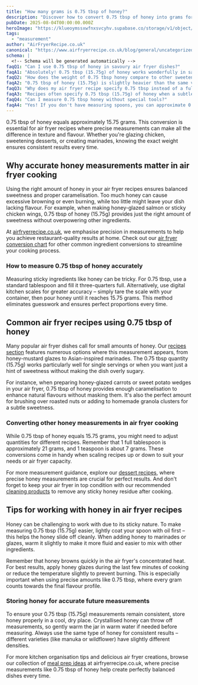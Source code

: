 ```yaml
---
title: "How many grams is 0.75 tbsp of honey?"
description: "Discover how to convert 0.75 tbsp of honey into grams for precise air fryer recipes. Get accurate measurements and cooking tips here!"
pubDate: 2025-08-04T00:00:00.000Z
heroImage: "https://klueoymssxwfnxsvcyhv.supabase.co/storage/v1/object/public/Shmucket/how-many-grams-is-0-75-tbsp-of-honey.webp"
tags:
  - "measurement"
author: "AirFryerRecipe.co.uk"
canonical: "https://www.airfryerrecipe.co.uk/blog/general/uncategorized/how-many-grams-is-0-75-tbsp-of-honey"
schema: |
  <!-- Schema will be generated automatically -->
faqQ1: "Can I use 0.75 tbsp of honey in savoury air fryer dishes?"
faqA1: "Absolutely! 0.75 tbsp (15.75g) of honey works wonderfully in savoury air fryer recipes. It's the perfect amount to balance acidic or spicy flavours in marinades for meats like chicken or pork. Try mixing it with mustard, soy sauce, or vinegar for a delicious glaze that caramelises beautifully in the air fryer."
faqQ2: "How does the weight of 0.75 tbsp honey compare to other sweeteners?"
faqA2: "0.75 tbsp of honey (15.75g) is slightly heavier than the same volume of granulated sugar (about 9g) due to honey's density. When substituting, you'll need less honey by weight to achieve similar sweetness. Remember that honey adds moisture too, so you may need to adjust other liquid ingredients in your air fryer recipe."
faqQ3: "Why does my air fryer recipe specify 0.75 tbsp instead of a full tablespoon?"
faqA3: "Recipes often specify 0.75 tbsp (15.75g) of honey when a subtle sweetness is desired without overpowering other flavours. In the air fryer's intense heat, this precise amount ensures proper caramelisation without burning. It's particularly common in recipes where balance is key, like glazes or marinades for delicate proteins or vegetables."
faqQ4: "Can I measure 0.75 tbsp honey without special tools?"
faqA4: "Yes! If you don't have measuring spoons, you can approximate 0.75 tbsp (15.75g) by filling a standard tablespoon about three-quarters full. Alternatively, use a teaspoon measure – 0.75 tbsp equals 2¼ teaspoons. For ultimate precision though, digital kitchen scales are ideal for measuring sticky ingredients like honey."
---
```

<p>0.75 tbsp of honey equals approximately 15.75 grams. This conversion is essential for air fryer recipes where precise measurements can make all the difference in texture and flavour. Whether you're glazing chicken, sweetening desserts, or creating marinades, knowing the exact weight ensures consistent results every time.</p>  

<h2>Why accurate honey measurements matter in air fryer cooking</h2>  
<p>Using the right amount of honey in your air fryer recipes ensures balanced sweetness and proper caramelisation. Too much honey can cause excessive browning or even burning, while too little might leave your dish lacking flavour. For example, when making honey-glazed salmon or sticky chicken wings, 0.75 tbsp of honey (15.75g) provides just the right amount of sweetness without overpowering other ingredients.</p>  

<p>At <a href=https://www.airfryerrecipe.co.uk>airfryerrecipe.co.uk</a>, we emphasise precision in measurements to help you achieve restaurant-quality results at home. Check out our <a href=https://www.airfryerrecipe.co.uk/air-fryer-conversion-chart>air fryer conversion chart</a> for other common ingredient conversions to streamline your cooking process.</p>  

<h3>How to measure 0.75 tbsp of honey accurately</h3>  
<p>Measuring sticky ingredients like honey can be tricky. For 0.75 tbsp, use a standard tablespoon and fill it three-quarters full. Alternatively, use digital kitchen scales for greater accuracy – simply tare the scale with your container, then pour honey until it reaches 15.75 grams. This method eliminates guesswork and ensures perfect proportions every time.</p>  

<h2>Common air fryer recipes using 0.75 tbsp of honey</h2>  
<p>Many popular air fryer dishes call for small amounts of honey. Our <a href=https://www.airfryerrecipe.co.uk/recipes>recipes section</a> features numerous options where this measurement appears, from honey-mustard glazes to Asian-inspired marinades. The 0.75 tbsp quantity (15.75g) works particularly well for single servings or when you want just a hint of sweetness without making the dish overly sugary.</p>  

<p>For instance, when preparing honey-glazed carrots or sweet potato wedges in your air fryer, 0.75 tbsp of honey provides enough caramelisation to enhance natural flavours without masking them. It's also the perfect amount for brushing over roasted nuts or adding to homemade granola clusters for a subtle sweetness.</p>  

<h3>Converting other honey measurements in air fryer cooking</h3>  
<p>While 0.75 tbsp of honey equals 15.75 grams, you might need to adjust quantities for different recipes. Remember that 1 full tablespoon is approximately 21 grams, and 1 teaspoon is about 7 grams. These conversions come in handy when scaling recipes up or down to suit your needs or air fryer capacity.</p>  

<p>For more measurement guidance, explore our <a href=https://www.airfryerrecipe.co.uk/recipe-category/dessert>dessert recipes</a>, where precise honey measurements are crucial for perfect results. And don't forget to keep your air fryer in top condition with our recommended <a href=https://www.airfryerrecipe.co.uk/air-fryer-cleaner>cleaning products</a> to remove any sticky honey residue after cooking.</p>  

<h2>Tips for working with honey in air fryer recipes</h2>  
<p>Honey can be challenging to work with due to its sticky nature. To make measuring 0.75 tbsp (15.75g) easier, lightly coat your spoon with oil first – this helps the honey slide off cleanly. When adding honey to marinades or glazes, warm it slightly to make it more fluid and easier to mix with other ingredients.</p>  

<p>Remember that honey browns quickly in the air fryer's concentrated heat. For best results, apply honey glazes during the last few minutes of cooking or reduce the temperature slightly to prevent burning. This is especially important when using precise amounts like 0.75 tbsp, where every gram counts towards the final flavour profile.</p>  

<h3>Storing honey for accurate future measurements</h3>  
<p>To ensure your 0.75 tbsp (15.75g) measurements remain consistent, store honey properly in a cool, dry place. Crystallised honey can throw off measurements, so gently warm the jar in warm water if needed before measuring. Always use the same type of honey for consistent results – different varieties (like manuka or wildflower) have slightly different densities.</p>  

<p>For more kitchen organisation tips and delicious air fryer creations, browse our collection of <a href=https://www.airfryerrecipe.co.uk/recipe-category/meal-prep>meal prep ideas</a> at airfryerrecipe.co.uk, where precise measurements like 0.75 tbsp of honey help create perfectly balanced dishes every time.</p>
